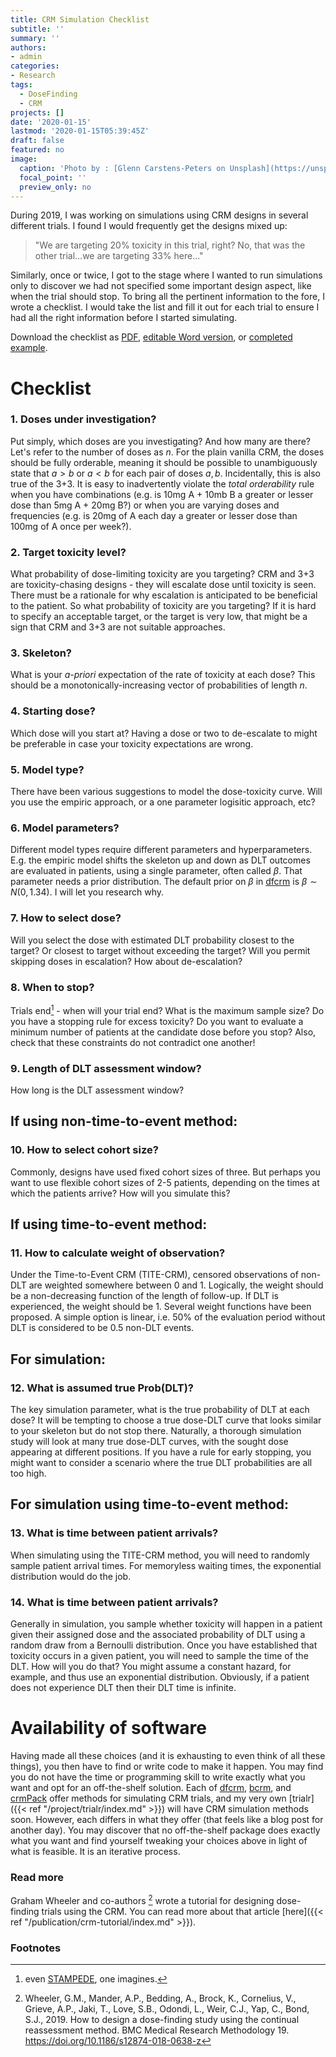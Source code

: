 ```yaml
---
title: CRM Simulation Checklist
subtitle: ''
summary: ''
authors:
- admin
categories:
- Research
tags:
  - DoseFinding
  - CRM
projects: []
date: '2020-01-15'
lastmod: '2020-01-15T05:39:45Z'
draft: false
featured: no
image:
  caption: 'Photo by : [Glenn Carstens-Peters on Unsplash](https://unsplash.com/photos/RLw-UC03Gwc)'
  focal_point: ''
  preview_only: no
---
```


During 2019, I was working on simulations using CRM designs in several different trials.
I found I would frequently get the designs mixed up:

> "We are targeting 20% toxicity in this trial, right? No, that was the other trial...we are targeting 33% here..."

Similarly, once or twice, I got to the stage where I wanted to run simulations only to discover we had not specified some important design aspect, like when the trial should stop.
To bring all the pertinent information to the fore, I wrote a checklist.
I would take the list and fill it out for each trial to ensure I had all the right information before I started simulating.

Download the checklist as [PDF](/doc/CrmSimulationChecklist-1.0.pdf), [editable Word version](/doc/CrmSimulationChecklist-1.0.docx), or [completed example](/doc/CrmSimulationChecklist-Example-1.0.pdf).


# Checklist

### 1. Doses under investigation?
Put simply, which doses are you investigating?
And how many are there?
Let's refer to the number of doses as $n$.
For the plain vanilla CRM, the doses should be fully orderable, meaning it should be possible to unambiguously state that $a > b$ or $a < b$ for each pair of doses $a, b$.
Incidentally, this is also true of the 3+3.
It is easy to inadvertently violate the _total orderability_ rule when you have combinations (e.g. is 10mg A + 10mb B a greater or lesser dose than 5mg A + 20mg B?) or when you are varying doses and frequencies (e.g. is 20mg of A each day a greater or lesser dose than 100mg of A once per week?).



### 2. Target toxicity level?
What probability of dose-limiting toxicity are you targeting?
CRM and 3+3 are toxicity-chasing designs - they will escalate dose until toxicity is seen.
There must be a rationale for why escalation is anticipated to be beneficial to the patient.
So what probability of toxicity are you targeting?
If it is hard to specify an acceptable target, or the target is very low, that might be a sign that CRM and 3+3 are not suitable approaches.


### 3. Skeleton?
What is your _a-priori_ expectation of the rate of toxicity at each dose?
This should be a monotonically-increasing vector of probabilities of length $n$.


### 4. Starting dose?
Which dose will you start at? 
Having a dose or two to de-escalate to might be preferable in case your toxicity expectations are wrong.


### 5. Model type?
There have been various suggestions to model the dose-toxicity curve.
Will you use the empiric approach, or a one parameter logisitic approach, etc?


### 6. Model parameters?
Different model types require different parameters and hyperparameters.
E.g. the empiric model shifts the skeleton up and down as DLT outcomes are evaluated in patients, using a single parameter, often called $\beta$.
That parameter needs a prior distribution.
The default prior on $\beta$ in [dfcrm](https://cran.r-project.org/package=dfcrm) is $\beta \sim N(0, 1.34)$.
I will let you research why.


### 7. How to select dose?
Will you select the dose with estimated DLT probability closest to the target?
Or closest to target without exceeding the target?
Will you permit skipping doses in escalation?
How about de-escalation?


### 8. When to stop?
Trials end[^1] - when will your trial end?
What is the maximum sample size?
Do you have a stopping rule for excess toxicity?
Do you want to evaluate a minimum number of patients at the candidate dose before you stop?
Also, check that these constraints do not contradict one another!


### 9. Length of DLT assessment window?
How long is the DLT assessment window?


## If using non-time-to-event method:

### 10. How to select cohort size?
Commonly, designs have used fixed cohort sizes of three.
But perhaps you want to use flexible cohort sizes of 2-5 patients, depending on the times at which the patients arrive?
How will you simulate this?


## If using time-to-event method:

### 11. How to calculate weight of observation?
Under the Time-to-Event CRM (TITE-CRM), censored observations of non-DLT are weighted somewhere between 0 and 1.
Logically, the weight should be a non-decreasing function of the length of follow-up.
If DLT is experienced, the weight should be 1.
Several weight functions have been proposed.
A simple option is linear, i.e. 50% of the evaluation period without DLT is considered to be 0.5 non-DLT events.


## For simulation:

### 12. What is assumed true Prob(DLT)?
The key simulation parameter, what is the true probability of DLT at each dose?
It will be tempting to choose a true dose-DLT curve that looks similar to your skeleton but do not stop there.
Naturally, a thorough simulation study will look at many true dose-DLT curves, with the sought dose appearing at different positions.
If you have a rule for early stopping, you might want to consider a scenario where the true DLT probabilities are all too high.


## For simulation using time-to-event method:

### 13. What is time between patient arrivals?
When simulating using the TITE-CRM method, you will need to randomly sample patient arrival times. 
For memoryless waiting times, the exponential distribution would do the job.


### 14. What is time between patient arrivals?
Generally in simulation, you sample whether toxicity will happen in a patient given their assigned dose and the associated probability of DLT using a random draw from a Bernoulli distribution.
Once you have established that toxicity occurs in a given patient, you will need to sample the time of the DLT. 
How will you do that?
You might assume a constant hazard, for example, and thus use an exponential distribution.
Obviously, if a patient does not experience DLT then their DLT time is infinite.



# Availability of software
Having made all these choices (and it is exhausting to even think of all these things), you then have to find or write code to make it happen.
You may find you do not have the time or programming skill to write exactly what you want and opt for an off-the-shelf solution.
Each of [dfcrm](https://cran.r-project.org/package=dfcrm), [bcrm](https://cran.r-project.org/package=bcrm), and [crmPack](https://cran.r-project.org/package=crmPack) offer methods for simulating CRM trials, and my very own [trialr]({{< ref "/project/trialr/index.md" >}}) will have CRM simulation methods soon.
However, each differs in what they offer (that feels like a blog post for another day).
You may discover that no off-the-shelf package does exactly what you want and find yourself tweaking your choices above in light of what is feasible.
It is an iterative process.



### Read more
Graham Wheeler and co-authors [^2] wrote a tutorial for designing dose-finding trials using the CRM.
You can read more about that article [here]({{< ref "/publication/crm-tutorial/index.md" >}}).



### Footnotes
[^1]: even [STAMPEDE](http://www.stampedetrial.org/), one imagines.

[^2]: Wheeler, G.M., Mander, A.P., Bedding, A., Brock, K., Cornelius, V., Grieve, A.P., Jaki, T., Love, S.B., Odondi, L., Weir, C.J., Yap, C., Bond, S.J., 2019. How to design a dose-finding study using the continual reassessment method. BMC Medical Research Methodology 19. https://doi.org/10.1186/s12874-018-0638-z
